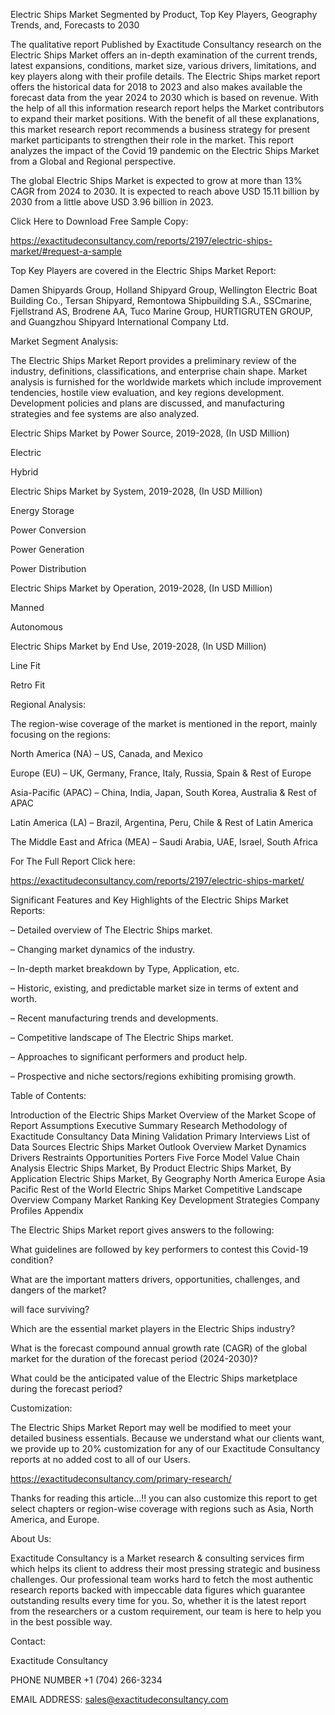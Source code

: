 Electric Ships Market Segmented by Product, Top Key Players, Geography Trends, and, Forecasts to 2030

The qualitative report Published by Exactitude Consultancy research on the Electric Ships Market offers an in-depth examination of the current trends, latest expansions, conditions, market size, various drivers, limitations, and key players along with their profile details. The Electric Ships market report offers the historical data for 2018 to 2023 and also makes available the forecast data from the year 2024 to 2030 which is based on revenue. With the help of all this information research report helps the Market contributors to expand their market positions. With the benefit of all these explanations, this market research report recommends a business strategy for present market participants to strengthen their role in the market. This report analyzes the impact of the Covid 19 pandemic on the Electric Ships Market from a Global and Regional perspective.

The global Electric Ships Market is expected to grow at more than 13% CAGR from 2024 to 2030. It is expected to reach above USD 15.11 billion by 2030 from a little above USD 3.96 billion in 2023.

Click Here to Download Free Sample Copy:

https://exactitudeconsultancy.com/reports/2197/electric-ships-market/#request-a-sample

Top Key Players are covered in the Electric Ships Market Report:

Damen Shipyards Group, Holland Shipyard Group, Wellington Electric Boat Building Co., Tersan Shipyard, Remontowa Shipbuilding S.A., SSCmarine, Fjellstrand AS, Brodrene AA, Tuco Marine Group, HURTIGRUTEN GROUP, and Guangzhou Shipyard International Company Ltd.

Market Segment Analysis:

The Electric Ships Market Report provides a preliminary review of the industry, definitions, classifications, and enterprise chain shape. Market analysis is furnished for the worldwide markets which include improvement tendencies, hostile view evaluation, and key regions development. Development policies and plans are discussed, and manufacturing strategies and fee systems are also analyzed.

Electric Ships Market by Power Source, 2019-2028, (In USD Million)

Electric

Hybrid

Electric Ships Market by System, 2019-2028, (In USD Million)

Energy Storage

Power Conversion

Power Generation

Power Distribution

Electric Ships Market by Operation, 2019-2028, (In USD Million)

Manned

Autonomous

Electric Ships Market by End Use, 2019-2028, (In USD Million)

Line Fit

Retro Fit

Regional Analysis:

The region-wise coverage of the market is mentioned in the report, mainly focusing on the regions:

North America (NA) – US, Canada, and Mexico

Europe (EU) – UK, Germany, France, Italy, Russia, Spain & Rest of Europe

Asia-Pacific (APAC) – China, India, Japan, South Korea, Australia & Rest of APAC

Latin America (LA) – Brazil, Argentina, Peru, Chile & Rest of Latin America

The Middle East and Africa (MEA) – Saudi Arabia, UAE, Israel, South Africa

For The Full Report Click here:

https://exactitudeconsultancy.com/reports/2197/electric-ships-market/

Significant Features and Key Highlights of the Electric Ships Market Reports:

– Detailed overview of The Electric Ships market.

– Changing market dynamics of the industry.

– In-depth market breakdown by Type, Application, etc.

– Historic, existing, and predictable market size in terms of extent and worth.

– Recent manufacturing trends and developments.

– Competitive landscape of The Electric Ships market.

– Approaches to significant performers and product help.

– Prospective and niche sectors/regions exhibiting promising growth.

Table of Contents:

Introduction of the Electric Ships Market
Overview of the Market
Scope of Report
Assumptions
Executive Summary
Research Methodology of Exactitude Consultancy
Data Mining
Validation
Primary Interviews
List of Data Sources
Electric Ships Market Outlook
Overview
Market Dynamics
Drivers
Restraints
Opportunities
Porters Five Force Model
Value Chain Analysis
Electric Ships Market, By Product
Electric Ships Market, By Application
Electric Ships Market, By Geography
North America
Europe
Asia Pacific
Rest of the World
Electric Ships Market Competitive Landscape
Overview
Company Market Ranking
Key Development Strategies
Company Profiles
Appendix

The Electric Ships Market report gives answers to the following:

What guidelines are followed by key performers to contest this Covid-19 condition?

What are the important matters drivers, opportunities, challenges, and dangers of the market?

will face surviving?

Which are the essential market players in the Electric Ships industry?

What is the forecast compound annual growth rate (CAGR) of the global market for the duration of the forecast period (2024-2030)?

What could be the anticipated value of the Electric Ships marketplace during the forecast period?

Customization:

The Electric Ships Market Report may well be modified to meet your detailed business essentials. Because we understand what our clients want, we provide up to 20% customization for any of our Exactitude Consultancy reports at no added cost to all of our Users.

https://exactitudeconsultancy.com/primary-research/

Thanks for reading this article...!! you can also customize this report to get select chapters or region-wise coverage with regions such as Asia, North America, and Europe.

About Us:

Exactitude Consultancy is a Market research & consulting services firm which helps its client to address their most pressing strategic and business challenges. Our professional team works hard to fetch the most authentic research reports backed with impeccable data figures which guarantee outstanding results every time for you. So, whether it is the latest report from the researchers or a custom requirement, our team is here to help you in the best possible way.

Contact:

Exactitude Consultancy

PHONE NUMBER +1 (704) 266-3234

EMAIL ADDRESS: sales@exactitudeconsultancy.com  
